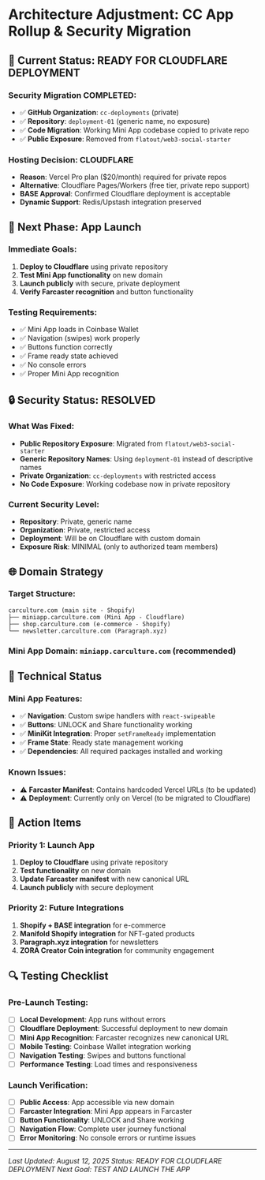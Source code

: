 # Architecture Adjustment: CC App Rollup & Security Migration

## 🎯 **Current Status: READY FOR CLOUDFLARE DEPLOYMENT**

### **Security Migration COMPLETED:**
- ✅ **GitHub Organization**: `cc-deployments` (private)
- ✅ **Repository**: `deployment-01` (generic name, no exposure)
- ✅ **Code Migration**: Working Mini App codebase copied to private repo
- ✅ **Public Exposure**: Removed from `flatout/web3-social-starter`

### **Hosting Decision: CLOUDFLARE**
- **Reason**: Vercel Pro plan ($20/month) required for private repos
- **Alternative**: Cloudflare Pages/Workers (free tier, private repo support)
- **BASE Approval**: Confirmed Cloudflare deployment is acceptable
- **Dynamic Support**: Redis/Upstash integration preserved

## 🚀 **Next Phase: App Launch**

### **Immediate Goals:**
1. **Deploy to Cloudflare** using private repository
2. **Test Mini App functionality** on new domain
3. **Launch publicly** with secure, private deployment
4. **Verify Farcaster recognition** and button functionality

### **Testing Requirements:**
- ✅ Mini App loads in Coinbase Wallet
- ✅ Navigation (swipes) work properly
- ✅ Buttons function correctly
- ✅ Frame ready state achieved
- ✅ No console errors
- ✅ Proper Mini App recognition

## 🔒 **Security Status: RESOLVED**

### **What Was Fixed:**
- **Public Repository Exposure**: Migrated from `flatout/web3-social-starter`
- **Generic Repository Names**: Using `deployment-01` instead of descriptive names
- **Private Organization**: `cc-deployments` with restricted access
- **No Code Exposure**: Working codebase now in private repository

### **Current Security Level:**
- **Repository**: Private, generic name
- **Organization**: Private, restricted access
- **Deployment**: Will be on Cloudflare with custom domain
- **Exposure Risk**: MINIMAL (only to authorized team members)

## 🌐 **Domain Strategy**

### **Target Structure:**
```
carculture.com (main site - Shopify)
├── miniapp.carculture.com (Mini App - Cloudflare)
├── shop.carculture.com (e-commerce - Shopify)
└── newsletter.carculture.com (Paragraph.xyz)
```

### **Mini App Domain**: `miniapp.carculture.com` (recommended)

## 📱 **Technical Status**

### **Mini App Features:**
- ✅ **Navigation**: Custom swipe handlers with `react-swipeable`
- ✅ **Buttons**: UNLOCK and Share functionality working
- ✅ **MiniKit Integration**: Proper `setFrameReady` implementation
- ✅ **Frame State**: Ready state management working
- ✅ **Dependencies**: All required packages installed and working

### **Known Issues:**
- ⚠️ **Farcaster Manifest**: Contains hardcoded Vercel URLs (to be updated)
- ⚠️ **Deployment**: Currently only on Vercel (to be migrated to Cloudflare)

## 🎯 **Action Items**

### **Priority 1: Launch App**
1. **Deploy to Cloudflare** using private repository
2. **Test functionality** on new domain
3. **Update Farcaster manifest** with new canonical URL
4. **Launch publicly** with secure deployment

### **Priority 2: Future Integrations**
1. **Shopify + BASE integration** for e-commerce
2. **Manifold Shopify integration** for NFT-gated products
3. **Paragraph.xyz integration** for newsletters
4. **ZORA Creator Coin integration** for community engagement

## 🔍 **Testing Checklist**

### **Pre-Launch Testing:**
- [ ] **Local Development**: App runs without errors
- [ ] **Cloudflare Deployment**: Successful deployment to new domain
- [ ] **Mini App Recognition**: Farcaster recognizes new canonical URL
- [ ] **Mobile Testing**: Coinbase Wallet integration working
- [ ] **Navigation Testing**: Swipes and buttons functional
- [ ] **Performance Testing**: Load times and responsiveness

### **Launch Verification:**
- [ ] **Public Access**: App accessible via new domain
- [ ] **Farcaster Integration**: Mini App appears in Farcaster
- [ ] **Button Functionality**: UNLOCK and Share working
- [ ] **Navigation Flow**: Complete user journey functional
- [ ] **Error Monitoring**: No console errors or runtime issues

---
*Last Updated: August 12, 2025*
*Status: READY FOR CLOUDFLARE DEPLOYMENT*
*Next Goal: TEST AND LAUNCH THE APP*
